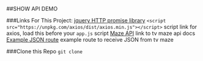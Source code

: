 ##SHOW API DEMO

###Links For This Project:
[jquery HTTP promise library](https://github.com/mzabriskie/axios)
`<script src="https://unpkg.com/axios/dist/axios.min.js"></script>`
script link for axios, load this before your `app.js` script
[Maze API](http://www.tvmaze.com/api)
link to tv maze api docs
[Example JSON route](http://api.tvmaze.com/schedule?country=US&date=2014-12-01)
example route to receive JSON from tv maze

###Clone this Repo
`git clone `
